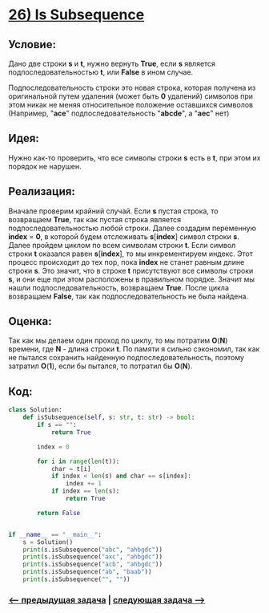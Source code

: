 # [**26) Is Subsequence**](https://leetcode.com/problems/is-subsequence/description/)

## **Условие:**

Дано две строки **s** и **t**, нужно вернуть **True**, если **s** является подпоследовательностью **t**, или **False** в ином случае.

Подпоследовательность строки это новая строка, которая получена из оригинальной путем удаления (может быть **0** удалений) символов при этом никак не меняя относительное положение оставшихся символов (Например, "**ace**" подпоследовательность "**abcde**", а "**aec**" нет)

## **Идея:**

Нужно как-то проверить, что все символы строки **s** есть в **t**, при этом их порядок не нарушен.

## **Реализация:**

Вначале проверим крайний случай. Если **s** пустая строка, то возвращаем **True**, так как пустая строка является подпоследовательностью любой строки. Далее создадим переменную **index** = **0**, в которой будем отслеживать **s**[**index**] символ строки **s**. Далее пройдем циклом по всем символам строки **t**. Если символ строки **t** оказался равен **s**[**index**], то мы инкрементируем индекс. Этот процесс происходит до тех пор, пока **index** не станет равным длине строки **s**. Это значит, что в строке **t** присутствуют все символы строки **s**, и они еще при этом расположены в правильном порядке. Значит мы нашли подпоследовательность, возвращаем **True**. После цикла возвращаем **False**, так как подпоследовательность не была найдена.



## **Оценка:**

Так как мы делаем один проход по циклу, то мы потратим **O**(**N**) времени, где **N** - длина строки **t**. По памяти я сильно сэкономил, так как не пытался сохранить найденную подпоследовательность, поэтому затратил **O**(**1**), если бы пытался, то потратил бы **O**(**N**).

## Код:
```python
class Solution:
    def isSubsequence(self, s: str, t: str) -> bool:
        if s == "":
            return True

        index = 0

        for i in range(len(t)):
            char = t[i]
            if index < len(s) and char == s[index]:
                index += 1
            if index == len(s):
                return True

        return False


if __name__ == "__main__":
    s = Solution()
    print(s.isSubsequence("abc", "ahbgdc"))
    print(s.isSubsequence("axc", "ahbgdc"))
    print(s.isSubsequence("acb", "ahbgdc"))
    print(s.isSubsequence("ab", "baab"))
    print(s.isSubsequence("", ""))

```

### [<-- предыдущая задача](https://github.com/TAskMAster339/PythonAlgorithms/tree/main/25.Valid%20Palindrome) | [следующая задача -->](https://github.com/TAskMAster339/PythonAlgorithms/tree/main/27.Two%20Sum%20II%20-%20Input%20Array%20Is%20Sorted)
